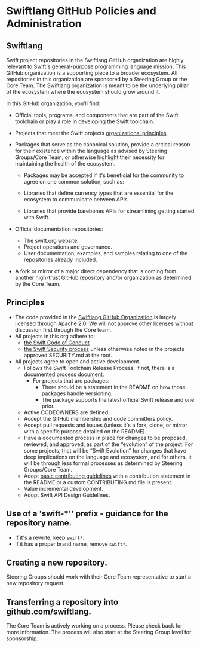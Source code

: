 # Swiftlang GitHub Policies and Administration

## Swiftlang

Swift project repositories in the Swiftlang GitHub organization are highly relevant to Swift's general-purpose programming language mission.
This GitHub organization is a supporting piece to a broader ecosystem.
All repositories in this organization are sponsored by a Steering Group or the Core Team.
The Swiftlang organization is meant to be the underlying pillar of the ecosystem where the ecosystem should grow around it.

In this GitHub organization, you'll find:

- Official tools, programs, and components that are part of the Swift toolchain or play a role in developing the Swift toolchain.

- Projects that meet the Swift projects [organizational principles](#principles).

- Packages that serve as the canonical solution, provide a critical reason for their existence within the language as advised by Steering Groups/Core Team, or otherwise highlight their necessity for maintaining the health of the ecosystem.

  - Packages may be accepted if it's beneficial for the community to agree on one common solution, such as:

   - Libraries that define currency types that are essential for the ecosystem to communicate between APIs.
   - Libraries that provide barebones APIs for streamlining getting started with Swift.

- Official documentation repositories:

  - The swift.org website.
  - Project operations and governance.
  - User documentation, examples, and samples relating to one of the repositories already included.

- A fork or mirror of a major direct dependency that is coming from another high-trust GitHub repository and/or organization as determined by the Core Team.

## Principles

- The code provided in the [Swiftlang GitHub Organization](https://github.com/swiftlang) is largely licensed through Apache 2.0. We will not approve other licenses without discussion first through the Core team.
- All projects in this org adhere to:
  - [the Swift Code of Conduct](https://www.swift.org/code-of-conduct/)
  - [the Swift Security process](https://www.swift.org/support/security.html) unless otherwise noted in the projects approved SECURITY.md at the root.
- All projects agree to open and active development.
  - Follows the Swift Toolchain Release Process; if not, there is a documented process document.
      - For projects that are packages:
        - There should be a statement in the README on how those packages handle versioning.
        - The package supports the latest official Swift release and one prior.
  - Active CODEOWNERS are defined.
  - Accept the GitHub membership and code committers policy.
  - Accept pull requests and issues (unless it's a fork, clone, or mirror with a specific purpose detailed on the README).
  - Have a documented process in place for changes to be proposed, reviewed, and approved, as part of the “evolution” of the project. For some projects, that will be “Swift Evolution” for changes that have deep implications on the language and ecosystem, and for others, it will be through less formal processes as determined by Steering Groups/Core Team.
  - Adopt [basic contributing guidelines](swift.org/contributing) with a contribution statement in the README or a custom CONTRIBUTING.md file is present.
  - Value incremental development.
  - Adopt Swift API Design Guidelines.

## Use of a 'swift-*'' prefix - guidance for the repository name.
- If it's a rewrite, keep `swift*`.
- If it has a proper brand name, remove `swift*`.

## Creating a new repository.

Steering Groups should work with their Core Team representative to start a new repository request.

## Transferring a repository into github.com/swiftlang.

The Core Team is actively working on a process.
Please check back for more information.
The process will also start at the Steering Group level for sponsorship.

